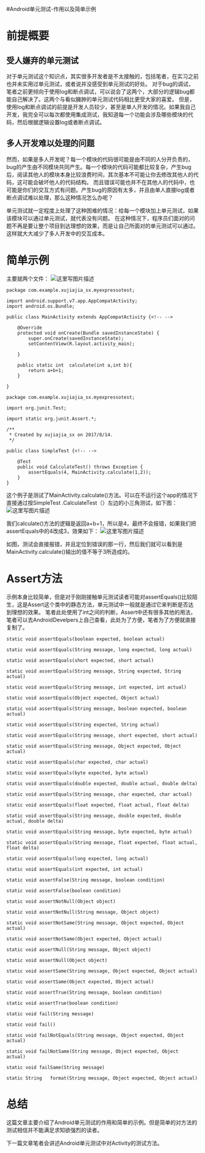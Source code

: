 #Android单元测试-作用以及简单示例
# 前提概要

## 受人嫌弃的单元测试

对于单元测试这个知识点，其实很多开发者是不太接触的，包括笔者，在实习之前也并未实用过单元测试，或者说并没感受到单元测试的好处。  对于bug的调试，笔者之前更倾向于使用log和断点调试，可以说会了这两个，大部分的逻辑bug都能自己解决了。这两个与看似臃肿的单元测试代码相比更受大家的喜爱。  但是，使用log和断点调试的前提是开发人员较少，甚至是单人开发的情况。如果我自己开发，我完全可以每次都使用集成测试，我知道每一个功能会涉及哪些模块的代码，然后根据逻辑设置log或者断点调试。

## 多人开发难以处理的问题

然而，如果是多人开发呢？每一个模块的代码很可能是由不同的人分开负责的，bug的产生由不同模块共同产生。每一个模块的代码可能都比较复杂，产生bug后，阅读其他人的模块本身比较浪费时间，其次基本不可能让你去修改其他人的代码，这可能会破坏他人的代码结构。  而且错误可能也并不在其他人的代码中，也可能是你们的交互方式有问题。产生bug的原因有太多，并且由单人直接log或者断点调试难以处理，那么这种情况怎么办呢？

单元测试就一定程度上处理了这种困难的情况：给每一个模块加上单元测试，如果该模块可以通过单元测试，就代表没有问题。  在这种情况下，程序员们面对的问题不再是要让整个项目到达理想的效果，而是让自己所面对的单元测试可以通过。这样就大大减少了多人开发中的交互成本。

# 简单示例

主要就两个文件：  <img src="https://raw.githubusercontent.com/Double2hao/xujiajia_blog/main/img/3170.png" alt="这里写图片描述" title="">

```
package com.example.xujiajia_sx.myexpressotest;

import android.support.v7.app.AppCompatActivity;
import android.os.Bundle;

public class MainActivity extends AppCompatActivity {<!-- -->

    @Override
    protected void onCreate(Bundle savedInstanceState) {
        super.onCreate(savedInstanceState);
        setContentView(R.layout.activity_main);

    }

    public static int  calculate(int a,int b){
        return a+b+1;
    }

}

```

```
package com.example.xujiajia_sx.myexpressotest;

import org.junit.Test;

import static org.junit.Assert.*;

/**
 * Created by xujiajia_sx on 2017/8/14.
 */

public class SimpleTest {<!-- -->

    @Test
    public void CalculateTest() throws Exception {
        assertEquals(4, MainActivity.calculate(1,2));
    }
}

```

这个例子是测试了MainActivity.calculate()方法。可以在不运行这个app的情况下直接通过按SimpleTest .CalculateTest（）左边的小三角测试，如下图：  <img src="https://raw.githubusercontent.com/Double2hao/xujiajia_blog/main/img/3171.png" alt="这里写图片描述" title="">

我们calculate()方法的逻辑是返回a+b+1，所以是4，最终不会报错，如果我们把assertEquals中的4改成3，效果如下：  <img src="https://raw.githubusercontent.com/Double2hao/xujiajia_blog/main/img/3172.png" alt="这里写图片描述" title="">

如图，测试会直接报错，并且定位到错误的那一行，然后我们就可以看到是MainActivity.calculate()输出的值不等于3所造成的。

# Assert方法

示例本身比较简单，但是对于刚刚接触单元测试读者可能对assertEquals()比较陌生，这是Assert这个类中的静态方法，单元测试中一般就是通过它来判断是否达到理想的效果。  笔者此处使用了int之间的判断，Assert中还有很多其他的用法，笔者可以去AndroidDevelpers上自己查看，此处为了方便，笔者为了方便就直接复制了。

```
static void assertEquals(boolean expected, boolean actual)

static void assertEquals(String message, long expected, long actual)

static void assertEquals(short expected, short actual)

static void assertEquals(String message, String expected, String actual)

static void assertEquals(String message, int expected, int actual)

static void assertEquals(Object expected, Object actual)

static void assertEquals(String message, boolean expected, boolean actual)

static void assertEquals(String expected, String actual)

static void assertEquals(String message, short expected, short actual)

static void assertEquals(String message, Object expected, Object actual)

static void assertEquals(char expected, char actual)

static void assertEquals(byte expected, byte actual)

static void assertEquals(double expected, double actual, double delta)

static void assertEquals(String message, char expected, char actual)

static void assertEquals(float expected, float actual, float delta)

static void assertEquals(String message, double expected, double actual, double delta)

static void assertEquals(String message, byte expected, byte actual)

static void assertEquals(String message, float expected, float actual, float delta)

static void assertEquals(long expected, long actual)

static void assertEquals(int expected, int actual)

static void assertFalse(String message, boolean condition)

static void assertFalse(boolean condition)

static void assertNotNull(Object object)

static void assertNotNull(String message, Object object)

static void assertNotSame(String message, Object expected, Object actual)

static void assertNotSame(Object expected, Object actual)

static void assertNull(String message, Object object)

static void assertNull(Object object)

static void assertSame(String message, Object expected, Object actual)

static void assertSame(Object expected, Object actual)

static void assertTrue(String message, boolean condition)

static void assertTrue(boolean condition)

static void fail(String message)

static void fail()

static void failNotEquals(String message, Object expected, Object actual)

static void failNotSame(String message, Object expected, Object actual)

static void failSame(String message)

static String   format(String message, Object expected, Object actual)
```

# 总结

这篇文章主要介绍了Android单元测试的作用和简单的示例。但是简单的对方法的测试相信并不能满足求知欲强烈的读者。

下一篇文章笔者会讲述Android单元测试中对Activity的测试方法。